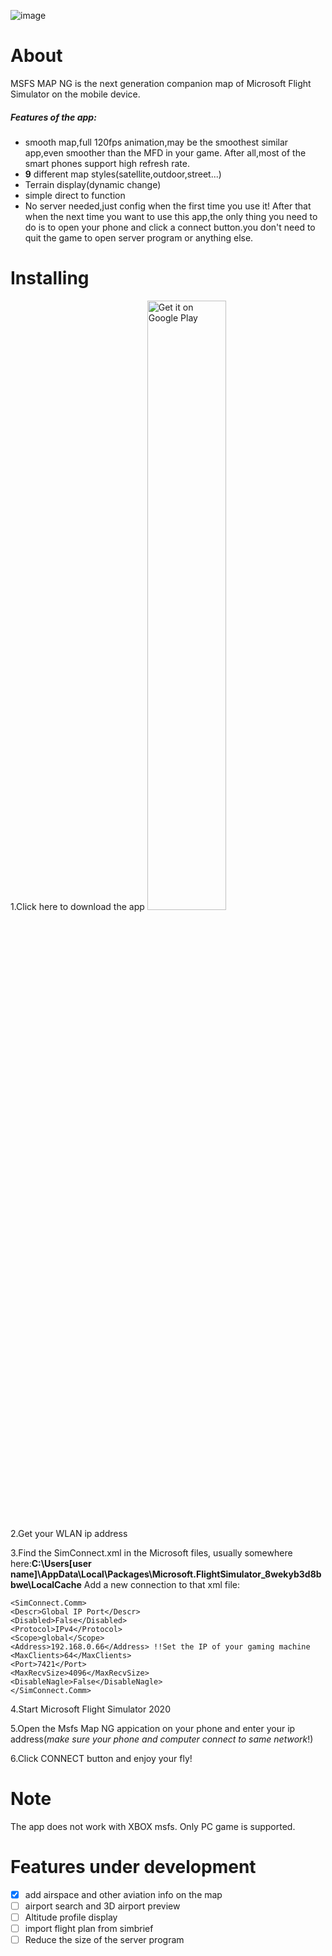 ![image](https://github.com/GongShengyue/MSFS-MapNG-Server/blob/main/icon_small%20-github.png)

# About

MSFS MAP NG is the next generation companion map of Microsoft Flight Simulator on the mobile device.

##### Features of the app:

- smooth map,full 120fps animation,may be the  smoothest similar app,even smoother than the MFD in your game. After all,most of the smart phones support high refresh rate.
- **9** different map styles(satellite,outdoor,street...)
- Terrain display(dynamic change)
- simple direct to function
- No server needed,just config when the first time you use it! After that when the next time you want to use this app,the only thing you need to do is to open your phone and click a connect button.you don't need to quit the game to open server program or anything else. 


# Installing

1.Click here to download the app <a href='https://play.google.com/store/apps/details?id=com.gsy.msfs_mapbox_kotlin&pcampaignid=pcampaignidMKT-Other-global-all-co-prtnr-py-PartBadge-Mar2515-1'><img alt='Get it on Google Play' height='50%' width='50%' src='https://play.google.com/intl/en_us/badges/static/images/badges/en_badge_web_generic.png'/></a>

2.Get your WLAN ip address

3.Find the SimConnect.xml in the Microsoft files, usually somewhere here:**C:\Users\[user name]\AppData\Local\Packages\Microsoft.FlightSimulator_8wekyb3d8bbwe\LocalCache** Add a new connection to that xml file:

```
<SimConnect.Comm>
<Descr>Global IP Port</Descr>
<Disabled>False</Disabled>
<Protocol>IPv4</Protocol>
<Scope>global</Scope>
<Address>192.168.0.66</Address> !!Set the IP of your gaming machine
<MaxClients>64</MaxClients>
<Port>7421</Port> 
<MaxRecvSize>4096</MaxRecvSize>
<DisableNagle>False</DisableNagle>
</SimConnect.Comm>
```

4.Start Microsoft Flight Simulator 2020

5.Open the Msfs Map NG appication on your phone and enter your ip address(*make sure your phone and computer connect to same network*!)

6.Click CONNECT button and enjoy your fly!

# Note

The app does not work with XBOX msfs. Only  PC game is supported.

# Features under development

- [x] add airspace and other aviation info on the map
- [ ] airport search and 3D airport preview
- [ ] Altitude profile display
- [ ] import flight plan from simbrief
- [ ] Reduce the size of the server program
